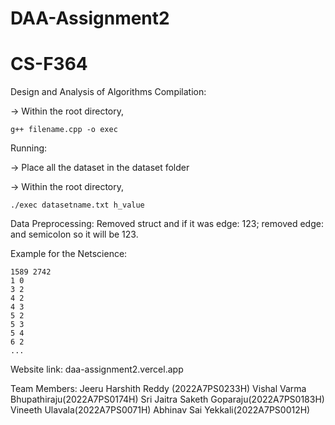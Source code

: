 # DAA-Assignment2
# CS-F364
Design and Analysis of Algorithms
Compilation:

-> Within the root directory,

    g++ filename.cpp -o exec

Running:

-> Place all the dataset in the dataset folder

-> Within the root directory,

    ./exec datasetname.txt h_value

Data Preprocessing:
Removed struct and if it was edge: 123; removed edge: and semicolon so it will be 123.

Example for the Netscience:

    1589 2742
    1 0
    3 2
    4 2
    4 3
    5 2
    5 3
    5 4
    6 2
    ...

Website link:
 daa-assignment2.vercel.app

Team Members:
    Jeeru Harshith Reddy (2022A7PS0233H)
    Vishal Varma Bhupathiraju(2022A7PS0174H)
    Sri Jaitra Saketh Goparaju(2022A7PS0183H)
    Vineeth Ulavala(2022A7PS0071H)
    Abhinav Sai Yekkali(2022A7PS0012H)
